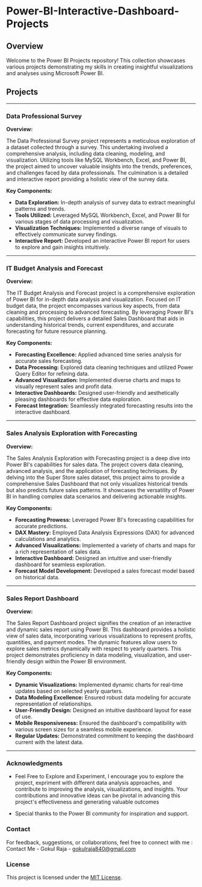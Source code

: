 # Power-BI-Interactive-Dashboard-Projects


## Overview

Welcome to the Power BI Projects repository! This collection showcases various projects demonstrating my skills in creating insightful visualizations and analyses using Microsoft Power BI.

## Projects


---

### Data Professional Survey

**Overview:**

The Data Professional Survey project represents a meticulous exploration of a dataset collected through a survey. This undertaking involved a comprehensive analysis, including data cleaning, modeling, and visualization. Utilizing tools like MySQL Workbench, Excel, and Power BI, the project aimed to uncover valuable insights into the trends, preferences, and challenges faced by data professionals. The culmination is a detailed and interactive report providing a holistic view of the survey data.

**Key Components:**

- **Data Exploration:** In-depth analysis of survey data to extract meaningful patterns and trends.
- **Tools Utilized:** Leveraged MySQL Workbench, Excel, and Power BI for various stages of data processing and visualization.
- **Visualization Techniques:** Implemented a diverse range of visuals to effectively communicate survey findings.
- **Interactive Report:** Developed an interactive Power BI report for users to explore and gain insights intuitively.

---

### IT Budget Analysis and Forecast

**Overview:**

The IT Budget Analysis and Forecast project is a comprehensive exploration of Power BI for in-depth data analysis and visualization. Focused on IT budget data, the project encompasses various key aspects, from data cleaning and processing to advanced forecasting. By leveraging Power BI's capabilities, this project delivers a detailed Sales Dashboard that aids in understanding historical trends, current expenditures, and accurate forecasting for future resource planning.

**Key Components:**

- **Forecasting Excellence:** Applied advanced time series analysis for accurate sales forecasting.
- **Data Processing:** Explored data cleaning techniques and utilized Power Query Editor for refining data.
- **Advanced Visualization:** Implemented diverse charts and maps to visually represent sales and profit data.
- **Interactive Dashboards:** Designed user-friendly and aesthetically pleasing dashboards for effective data exploration.
- **Forecast Integration:** Seamlessly integrated forecasting results into the interactive dashboard.

---

### Sales Analysis Exploration with Forecasting

**Overview:**

The Sales Analysis Exploration with Forecasting project is a deep dive into Power BI's capabilities for sales data. The project covers data cleaning, advanced analysis, and the application of forecasting techniques. By delving into the Super Store sales dataset, this project aims to provide a comprehensive Sales Dashboard that not only visualizes historical trends but also predicts future sales patterns. It showcases the versatility of Power BI in handling complex data scenarios and delivering actionable insights.

**Key Components:**

- **Forecasting Prowess:** Leveraged Power BI's forecasting capabilities for accurate predictions.
- **DAX Mastery:** Employed Data Analysis Expressions (DAX) for advanced calculations and analytics.
- **Advanced Visualizations:** Implemented a variety of charts and maps for a rich representation of sales data.
- **Interactive Dashboard:** Designed an intuitive and user-friendly dashboard for seamless exploration.
- **Forecast Model Development:** Developed a sales forecast model based on historical data.

---

### Sales Report Dashboard

**Overview:**

The Sales Report Dashboard project signifies the creation of an interactive and dynamic sales report using Power BI. This dashboard provides a holistic view of sales data, incorporating various visualizations to represent profits, quantities, and payment modes. The dynamic features allow users to explore sales metrics dynamically with respect to yearly quarters. This project demonstrates proficiency in data modeling, visualization, and user-friendly design within the Power BI environment.

**Key Components:**

- **Dynamic Visualizations:** Implemented dynamic charts for real-time updates based on selected yearly quarters.
- **Data Modeling Excellence:** Ensured robust data modeling for accurate representation of relationships.
- **User-Friendly Design:** Designed an intuitive dashboard layout for ease of use.
- **Mobile Responsiveness:** Ensured the dashboard's compatibility with various screen sizes for a seamless mobile experience.
- **Regular Updates:** Demonstrated commitment to keeping the dashboard current with the latest data.

---

### Acknowledgments

- Feel Free to Explore and Experiment, I encourage you to explore the project, expriment with different data analysis approaches, and contribute to improving the analysis, visualizations, and insights. Your contributions and innovative ideas can be pivotal in advancing this project's effectiveness and generating valuable outcomes

- Special thanks to the Power BI community for inspiration and support.

### Contact
For feedback, suggestions, or collaborations, feel free to connect with me : Contact Me - Gokul Raja - gokulraja840@gmail.com



### License

This project is licensed under the [MIT License](LICENSE).
